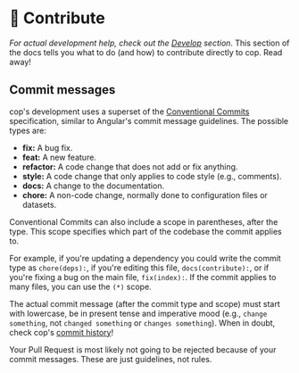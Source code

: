 # 🤝 Contribute

_For actual development help, check out the [Develop][docs/develop] section_. This section of the docs tells you what to do (and how) to contribute directly to cop. Read away!

## Commit messages

cop's development uses a superset of the [Conventional Commits][conventional-commits] specification, similar to Angular's commit message guidelines. The possible types are:

-   **fix:** A bug fix.
-   **feat:** A new feature.
-   **refactor:** A code change that does not add or fix anything.
-   **style:** A code change that only applies to code style (e.g., comments).
-   **docs:** A change to the documentation.
-   **chore:** A non-code change, normally done to configuration files or datasets.

Conventional Commits can also include a scope in parentheses, after the type. This scope specifies which part of the codebase the commit applies to.

For example, if you're updating a dependency you could write the commit type as `chore(deps):`, if you're editing this file, `docs(contribute):`, or if you're fixing a bug on the main file, `fix(index):`. If the commit applies to many files, you can use the `(*)` scope.

The actual commit message (after the commit type and scope) must start with lowercase, be in present tense and imperative mood (e.g., `change something`, not `changed something` or `changes something`). When in doubt, check cop's [commit history][history]!

Your Pull Request is most likely not going to be rejected because of your commit messages. These are just guidelines, not rules.

<!-- references -->

[docs/develop]: https://github.com/cAttte/cop/blob/master/docs/develop.md
[conventional-commits]: https://www.conventionalcommits.org/en/v1.0.0/
[history]: https://github.com/cAttte/cop/commits/master
